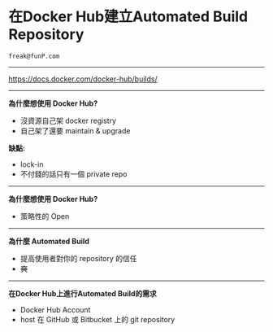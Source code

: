 在Docker Hub建立Automated Build Repository
=========================================
    freak@funP.com

---

https://docs.docker.com/docker-hub/builds/

---

**為什麼想使用 Docker Hub?**
* 沒資源自己架 docker registry
* 自己架了還要 maintain & upgrade

**缺點:**
* lock-in
* 不付錢的話只有一個 private repo

---

**為什麼想使用 Docker Hub?**
* 策略性的 Open 

---

**為什麼 Automated Build**
* 提高使用者對你的 repository 的信任
* ~~爽~~ 

---

**在Docker Hub上進行Automated Build的需求**
* Docker Hub Account
* host 在 GitHub 或 Bitbucket 上的 git repository